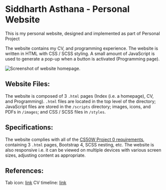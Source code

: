 # Siddharth Asthana - Personal Website

This is my personal website, designed and implemented as part of Personal Project

The website contains my CV, and programming experience. The website is written in HTML with CSS / SCSS styling. A small amount of JavaScript is used to generate a pop-up when a button is activated (Programming page).

![Screenshot of website homepage.](https://i.imgur.com/rNeoxhn.png)

## Website Files:

The website is composed of 3 `.html` pages (Index (i.e. a homepage), CV, and Programming). `.html` files are located in the top level of the directory; JavaScript files are stored in  the `/scripts` directory; images, icons, and PDFs in `/images`; and CSS / SCSS files in `/styles`.

## Specifications:

The website complies with all of the [CS50W Project 0 requirements](https://docs.cs50.net/web/2020/x/projects/0/project0.html), containing 3 `.html` pages, Bootstrap 4, SCSS nesting, etc. The website is also responsive i.e. it can be viewed on multiple devices with various screen sizes, adjusting content as appropriate.

## References:

Tab icon: [link](https://www.flaticon.com/authors/freepik)
CV timeline: [link](https://bootsnipp.com/snippets/xrKXW)
